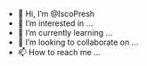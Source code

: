 - 👋 Hi, I’m @IscoPresh
- 👀 I’m interested in ...
- 🌱 I’m currently learning ...
- 💞️ I’m looking to collaborate on ...
- 📫 How to reach me ...

<!---
IscoPresh/IscoPresh is a ✨ special ✨ repository because its `README.md` (this file) appears on your GitHub profile.
You can click the Preview link to take a look at your changes.
--->
